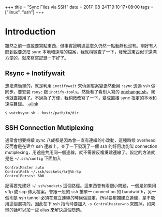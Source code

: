 +++
title = "Sync Files via SSH"
date = 2017-08-24T19:10:17+08:00
tags = ["linux", "ssh"]
+++

# Introduction

雖然之前一直說要寫點東西，但事實證明過這麼久仍然一點動靜也沒有。剛好有人問到說要怎麼 sync 本地和遠端的檔案，我就稍微查了一下，發覺這東西似乎還滿方便的，就來寫寫記錄一下好了。

<!--more-->

## Rsync + Inotifywait

想法滿簡單的，就是利用 `inotifywait` 來偵測檔案變更然後用 `rsync` 透過 ssh 做同步。要安裝 `rsnyc` 跟 `inotify-tools`。然後看了看別人寫的 [onchange.sh][onchange.sh]，我也就直接用了。不過為了方便，我稍微改寫了一下，變成直接 sync 指定的本地和遠端目錄。
[→link](https://gist.github.com/leomao/aa8b96a636a103fec063483c68ad7bac)
```console
$ watchsync.sh . host:/path/to/dir
```

## SSH Connection Mutiplexing

通常會想要持續 sync 八成都是因為會一直有連續的小改動，這種時候 overhead 反而會是在建立 ssh 連線上。查了一下發現了一個 ssh 的好用功能叫 connection mutiplexing，用途是共用同一個連線，就不需要反複重建連線了。設定的方法就是在 `~/.ssh/config` 下面加入
```
ControlMaster auto
ControlPath ~/.ssh/sockets/%r@%h-%p
ControlPersist 600
```

記得要先建好 `~/.ssh/sockets` 這個路徑。這東西會有兩個小問題，一個是如果用 sftp 或 scp 傳大檔案，會跟一般的 ssh 搶單一 connection 的 bandwidth，另一個則是 ssh tunnel 必須在建立連線的時候做設定，所以要單獨建立連線，是不能用這個選項的。因此在下 ssh 指令時要加入 `-o ControlMaster=no` 來關掉。如果懶的話可以加一些 alias 來解決這個問題。

[onchange.sh]: https://gist.github.com/evgenius/6019316

[modeline]: # ( vim: set cc=0 tw=0: )
